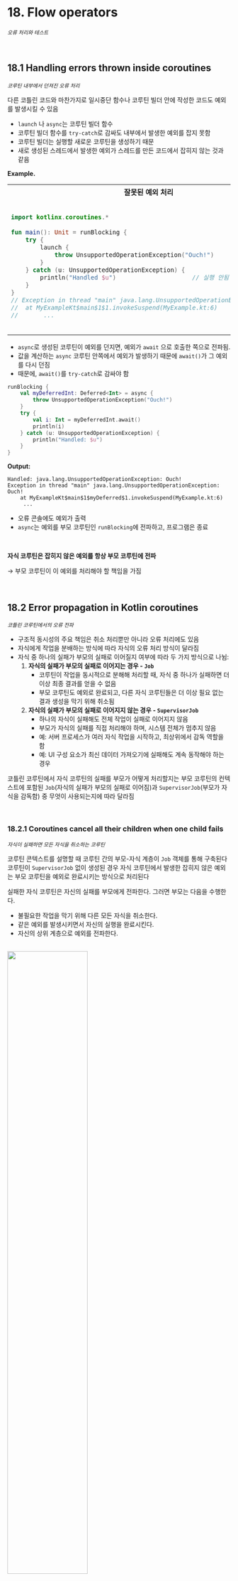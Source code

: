 # 18. Flow operators

<small><i>오류 처리와 테스트</i></small>

<br>

## 18.1 Handling errors thrown inside coroutines

<small><i>코루틴 내부에서 던져진 오류 처리</i></small>


다른 코틀린 코드와 마찬가지로 일시중단 함수나 코루틴 빌더 안에 작성한 코드도 예외를 발생시킬 수 있음 

- `launch` 나 `async`는 코루틴 빌더 함수
- 코루틴 빌더 함수를 `try-catch`로 감싸도 내부에서 발생한 예외를 잡지 못함
- 코루틴 빌더는 실행할 새로운 코루틴을 생성하기 때문
- 새로 생성된 스레드에서 발생한 예외가 스레드를 만든 코드에서 잡히지 않는 것과 같음


**Example.**


<table>
<tr>
    <th>잘못된 예외 처리</th>
    <th>올바른 예외 처리</th>
</tr>
<tr><td>

```kotlin
import kotlinx.coroutines.*
 
fun main(): Unit = runBlocking {
    try {
        launch {
            throw UnsupportedOperationException("Ouch!")
        }
    } catch (u: UnsupportedOperationException) {
        println("Handled $u")                     // 실행 안됨
    }
}
// Exception in thread "main" java.lang.UnsupportedOperationException: Ouch!
//  at MyExampleKt$main$1$1.invokeSuspend(MyExample.kt:6)
//       ...
```

</td>
<td>

올바른 예외 처리 → `launch`에 전달되는 람다 블록 안에 `try-catch` 블록을 넣어야 함

```kotlin
import kotlinx.coroutines.*
 
fun main(): Unit = runBlocking {
    launch {
        try {
            throw UnsupportedOperationException("Ouch!")
        } catch (u: UnsupportedOperationException) {
            println("Handled $u")
        }
    }
}
// Handled java.lang.UnsupportedOperationException: Ouch!
```

</td>
</table>

- `async`로 생성된 코루틴이 예외를 던지면, 예외가 `await` 으로 호출한 쪽으로 전파됨.
- 값을 계산하는 `async` 코루틴 안쪽에서 예외가 발생하기 때문에 `await()`가 그 예외를 다시 던짐
- 때문에, `await()`를 `try-catch`로 감싸야 함

```kotlin
runBlocking {
    val myDeferredInt: Deferred<Int> = async {
        throw UnsupportedOperationException("Ouch!")
    }
    try {
        val i: Int = myDeferredInt.await()
        println(i)
    } catch (u: UnsupportedOperationException) {
        println("Handled: $u")
    }
}
```

**Output:**

```
Handled: java.lang.UnsupportedOperationException: Ouch!
Exception in thread "main" java.lang.UnsupportedOperationException: Ouch!
    at MyExampleKt$main$1$myDeferred$1.invokeSuspend(MyExample.kt:6)
     ...
```

- 오류 콘솔에도 예외가 출력
- `async`는 예외를 부모 코루틴인 `runBlocking`에 전파하고, 프로그램은 종료

<br>

**자식 코루틴은 잡히지 않은 예외를 항상 부모 코루틴에 전파**

→ 부모 코루틴이 이 예외를 처리해야 할 책임을 가짐

<br>

## 18.2 Error propagation in Kotlin coroutines

<small><i>코틀린 코루틴에서의 오류 전파</i></small>
- 구조적 동시성의 주요 책임은 취소 처리뿐만 아니라 오류 처리에도 있음
- 자식에게 작업을 분배하는 방식에 따라 자식의 오류 처리 방식이 달라짐
- 자식 중 하나의 실패가 부모의 실패로 이어질지 여부에 따라 두 가지 방식으로 나뉨:
    1. **자식의 실패가 부모의 실패로 이어지는 경우 - `Job`**
        - 코루틴이 작업을 동시적으로 분해해 처리할 때, 자식 중 하나가 실패하면 더 이상 최종 결과를 얻을 수 없음
        - 부모 코루틴도 예외로 완료되고, 다른 자식 코루틴들은 더 이상 필요 없는 결과 생성을 막기 위해 취소됨
    2. **자식의 실패가 부모의 실패로 이어지지 않는 경우 - `SupervisorJob`**
        - 하나의 자식이 실패해도 전체 작업이 실패로 이어지지 않음
        - 부모가 자식의 실패를 직접 처리해야 하며, 시스템 전체가 멈추지 않음
        - 예: 서버 프로세스가 여러 자식 작업을 시작하고, 최상위에서 감독 역할을 함
        - 예: UI 구성 요소가 최신 데이터 가져오기에 실패해도 계속 동작해야 하는 경우


코틀린 코루틴에서 자식 코루틴의 실패를 부모가 어떻게 처리할지는 
부모 코루틴의 컨텍스트에 포함된 `Job`(자식의 실패가 부모의 실패로 이어짐)과 `SupervisorJob`(부모가 자식을 감독함) 중 무엇이 사용되는지에 따라 달라짐

<br>

### 18.2.1 Coroutines cancel all their children when one child fails

<small><i>자식이 실패하면 모든 자식을 취소하는 코루틴</i></small>

코루틴 콘텍스트를 설명할 때 코루틴 간의 부모-자식 계층이 `Job` 객체를 통해 구축된다
코루틴이 `SupervisorJob` 없이 생성된 경우 자식 코루틴에서 발생한 잡히지 않은 예외는 부모 코루틴을 예외로 완료시키는 방식으로 처리된다

실패한 자식 코루틴은 자신의 실패를 부모에게 전파한다. 
그러면 부모는 다음을 수행한다.

- 불필요한 작업을 막기 위해 다른 모든 자식을 취소한다. 
- 같은 예외를 발생시키면서 자신의 실행을 완료시킨다.
- 자신의 상위 계층으로 예외를 전파한다.

<br><img src="./img/fig18-1.png" width="60%">

- 자식 코루틴이 잡히지 않는 예외로 실패하면 부모에게 통지
- 다시 부모는 형제 코루틴들을 모두 취소하고 예외를 코루틴 계층의 상위로 전달

<br>

> [!NOTE]
>
> 모든 '형제' 작업을 취소하는 기능은 코틀린 코루틴의 큰 장점임
> 
> 보통 언어 레벨에서 제공되지 않고, 프로그래머가 직접 구현해야 함 
